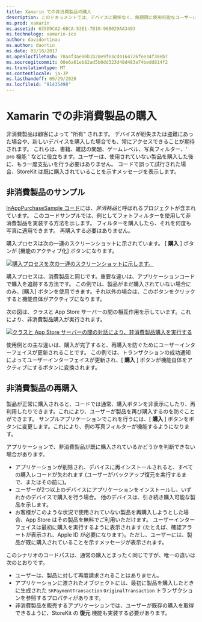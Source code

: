 ```yaml
---
title: Xamarin での非消費製品の購入
description: このドキュメントでは、デバイスに関係なく、無期限に使用可能なユーザーによって購入された機能である Xamarin. iOS の非使用製品について説明します。
ms.prod: xamarin
ms.assetid: 635D9CA2-6BCA-53E1-7B10-968029AA3493
ms.technology: xamarin-ios
author: davidortinau
ms.author: daortin
ms.date: 03/18/2017
ms.openlocfilehash: 78a4f3ae90b1b20e9fe3cd4164726fee34f38eb7
ms.sourcegitcommit: 00e6a61eb82ad5b0dd323d48d483a74bedd814f2
ms.translationtype: MT
ms.contentlocale: ja-JP
ms.lasthandoff: 09/29/2020
ms.locfileid: "91435498"
---
```

# <a name="purchasing-non-consumable-products-in-xamarinios"></a>Xamarin での非消費製品の購入

非消費製品は顧客によって "所有" されます。 デバイスが紛失または盗難にあった場合や、新しいデバイスを購入した場合でも、常にアクセスできることが期待されます。 これらは、書籍、雑誌の問題、ゲームレベル、写真フィルター、' pro 機能 ' などに役立ちます。ユーザーは、使用されていない製品を購入した後に、もう一度支払いを行う必要はありません。 コードで誤って試行された場合、StoreKit は既に購入されていることを示すメッセージを表示します。

## <a name="non-consumable-products-sample"></a>非消費製品のサンプル

[InAppPurchaseSample コード](/samples/xamarin/ios-samples/storekit)には、*非消耗品*と呼ばれるプロジェクトが含まれています。 このコードサンプルでは、例としてフォトフィルターを使用して非消費製品を実装する方法を示します。 フィルターを購入したら、それを何度も写真に適用できます。 再購入する必要はありません。   

購入プロセスは次の一連のスクリーンショットに示されています。 [ **購入** ] ボタンが [機能のアクティブ化] ボタンになります。   

 [![購入プロセスを次の一連のスクリーンショットに示します。](purchasing-non-consumable-products-images/image34.png)](purchasing-non-consumable-products-images/image34.png#lightbox)   

購入プロセスは、消費製品と同じです。重要な違いは、アプリケーションコードで購入を追跡する方法です。 この例では、製品がまだ購入されていない場合にのみ、[購入] ボタンを使用できます。それ以外の場合は、このボタンをクリックすると機能自体がアクティブになります。   

次の図は、クラスと App Store サーバーの間の相互作用を示しています。これにより、非消費製品購入が実行されます。   

 [![クラスと App Store サーバーの間の対話により、非消費製品購入を実行する](purchasing-non-consumable-products-images/image35.png)](purchasing-non-consumable-products-images/image35.png#lightbox)   

使用例との主な違いは、購入が完了すると、再購入を防ぐためにユーザーインターフェイスが更新されることです。 この例では、トランザクションの成功通知によってユーザーインターフェイスが更新され、[ **購入** ] ボタンが機能自体をアクティブにするボタンに変換されます。

## <a name="re-purchasing-non-consumable-products"></a>非消費製品の再購入

製品が正常に購入されると、コードでは通常、購入ボタンを非表示にしたり、再利用したりできます。これにより、ユーザーが製品を再び購入するのを防ぐことができます。 サンプルアプリケーションでこれを行うには、[ **購入** ] ボタンをボタンに変更します。これにより、例の写真フィルターが機能するようになります。   

アプリケーションで、非消費製品が既に購入されているかどうかを判断できない場合があります。

- アプリケーションが削除され、デバイスに再インストールされると、すべての購入レコードが失われます (ユーザーがバックアップ復元を実行するまで、またはその前に)。 
- ユーザーが2つ以上のデバイスにアプリケーションをインストールし、いずれかのデバイスで購入を行う場合。 他のデバイスは、引き続き購入可能な製品を示します。 
- お客様がこのような状況で使用されていない製品を再購入しようとした場合、App Store はその製品を無料でご利用いただけます。 ユーザーインターフェイスは最初に購入を実行するように表示されます (たとえば、確認アラートが表示され、Apple ID が必要になります)。ただし、ユーザーには、製品が既に購入されていることを示すメッセージが表示されます。  

このシナリオのコードパスは、通常の購入とまったく同じですが、唯一の違いは次のとおりです。

- ユーザーは、製品に対して再度請求されることはありません。
- アプリケーションに渡されたオブジェクトには、最初に製品を購入したときに生成された  `SKPaymentTransaction`  `OriginalTransaction` トランザクションを参照するプロパティがあります。 
- 非消費製品を販売するアプリケーションでは、ユーザーが既存の購入を取得できるように、StoreKit の  **復元** 機能も実装する必要があります。